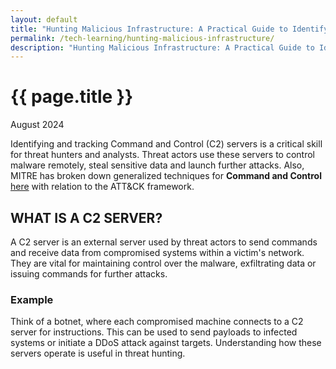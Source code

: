 ```yaml
---
layout: default
title: "Hunting Malicious Infrastructure: A Practical Guide to Identifying and Tracking C2 Servers"
permalink: /tech-learning/hunting-malicious-infrastructure/
description: "Hunting Malicious Infrastructure: A Practical Guide to Identifying and Tracking C2 Servers"
---
```

<h1>{{ page.title }}</h1>
<p class="subtitle">August 2024</p>
<!-- <div style="text-align: center;">
    <img src="/images/hmi.jpeg" alt="hmi" title="hmi">
</div> -->

Identifying and tracking Command and Control (C2) servers is a critical skill for threat hunters and analysts. Threat actors use these servers to control malware remotely, steal sensitive data and launch further attacks. Also, MITRE has broken down generalized techniques for **Command and Control** [here](https://attack.mitre.org/tactics/TA0011/) with relation to the ATT&CK framework.  

## WHAT IS A C2 SERVER?
A C2 server is an external server used by threat actors to send commands and receive data from compromised systems within a victim's network. They are vital for maintaining control over the malware, exfiltrating data or issuing commands for further attacks.  
### Example
Think of a botnet, where each compromised machine connects to a C2 server for instructions. This can be used to send payloads to infected systems or initiate a DDoS attack against targets. Understanding how these servers operate is useful in threat hunting.